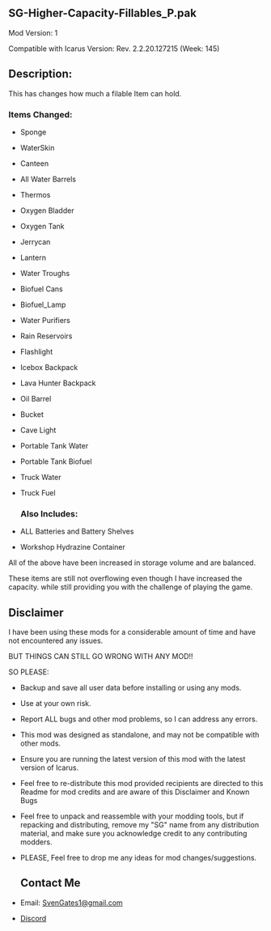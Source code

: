 ## SG-Higher-Capacity-Fillables_P.pak

Mod Version: 1

Compatible with Icarus Version: Rev. 2.2.20.127215 (Week: 145)

## Description:

This has changes how much a filable Item can hold.

### Items Changed:

- Sponge
- WaterSkin
- Canteen
- All Water Barrels
- Thermos
- Oxygen Bladder
- Oxygen Tank
- Jerrycan
- Lantern
- Water Troughs
- Biofuel Cans
- Biofuel_Lamp
- Water Purifiers
- Rain Reservoirs
- Flashlight
- Icebox Backpack
- Lava Hunter Backpack
- Oil Barrel
- Bucket
- Cave Light
- Portable Tank Water
- Portable Tank Biofuel
- Truck Water
- Truck Fuel

  ### Also Includes:

- ALL Batteries and Battery Shelves
- Workshop Hydrazine Container

All of the above have been increased in storage volume and are balanced.

These items are still not overflowing even though I have increased the capacity. 
while still providing you with the challenge of playing the game.

## Disclaimer

I have been using these mods for a considerable amount of time and have not encountered any issues.

BUT THINGS CAN STILL GO WRONG WITH ANY MOD!!

SO PLEASE:
- Backup and save all user data before installing or using any mods.
- Use at your own risk.
- Report ALL bugs and other mod problems, so I can address any errors.
- This mod was designed as standalone, and may not be compatible with other mods.
- Ensure you are running the latest version of this mod with the latest version of Icarus.
- Feel free to re-distribute this mod provided recipients are directed to this Readme for mod credits and are aware of this Disclaimer and Known Bugs
- Feel free to unpack and reassemble with your modding tools, but if repacking and distributing, remove my "SG" name from any distribution material,
   and make sure you acknowledge credit to any contributing modders.

- PLEASE, Feel free to drop me any ideas for mod changes/suggestions.

   ## Contact Me
- Email: SvenGates1@gmail.com
- [Discord](https://discord.gg/PCBgcGg4sP)
  
